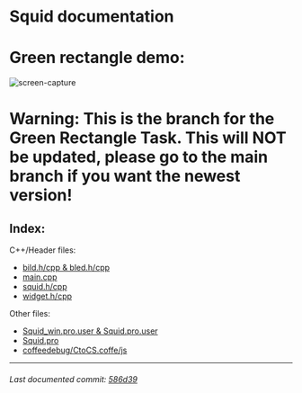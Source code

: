 # Squid documentation
# Green rectangle demo:
![screen-capture](https://user-images.githubusercontent.com/73352734/104853613-57a26800-5902-11eb-92e8-d49907fc1790.gif)
# Warning: This is the branch for the Green Rectangle Task. This will NOT be updated, please go to the main branch if you want the newest version!
## Index:

C++/Header files: 
- [bild.h/cpp & bled.h/cpp](/docs/bild-bled.md)
- [main.cpp](/docs/main.md)
- [squid.h/cpp](/docs/squid.md)
- [widget.h/cpp](/docs/widget.md)

Other files:
- [Squid_win.pro.user & Squid.pro.user](/docs/prouser.md)
- [Squid.pro](/docs/pro.md)
- [coffeedebug/CtoCS.coffe/js](/docs/coffeedebug.md)

------

###### Last documented commit: [586d39](https://github.com/lxhom/schule-squid/586d39d3f7d4195aa4af83e099135960afb38788)
